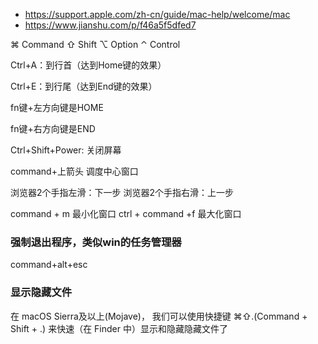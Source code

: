 - https://support.apple.com/zh-cn/guide/mac-help/welcome/mac
- https://www.jianshu.com/p/f46a5f5dfed7


⌘ Command
⇧ Shift
⌥ Option
⌃ Control


Ctrl+A：到行首（达到Home键的效果）

Ctrl+E：到行尾（达到End键的效果）

fn键+左方向键是HOME

fn键+右方向键是END

Ctrl+Shift+Power: 关闭屏幕

command+上箭头  调度中心窗口

浏览器2个手指左滑：下一步
浏览器2个手指右滑：上一步


command + m 最小化窗口
ctrl + command +f 最大化窗口


### 强制退出程序，类似win的任务管理器
command+alt+esc

### 显示隐藏文件
在 macOS Sierra及以上(Mojave)，
我们可以使用快捷键 ⌘⇧.(Command + Shift + .) 来快速（在 Finder 中）显示和隐藏隐藏文件了

